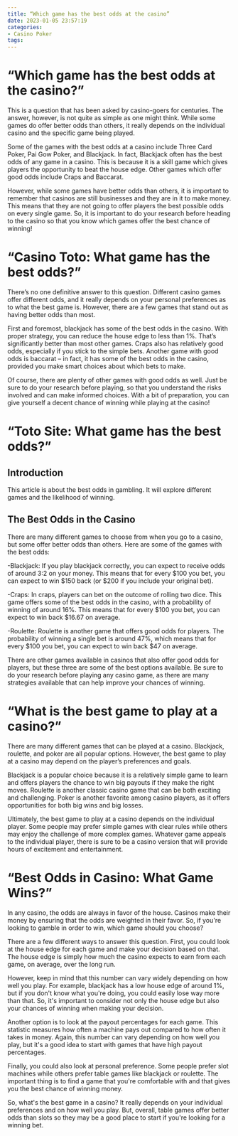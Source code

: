 ```yaml
---
title: “Which game has the best odds at the casino”
date: 2023-01-05 23:57:19
categories:
- Casino Poker
tags:
---
```



#  “Which game has the best odds at the casino?”

This is a question that has been asked by casino-goers for centuries. The answer, however, is not quite as simple as one might think. While some games do offer better odds than others, it really depends on the individual casino and the specific game being played.

Some of the games with the best odds at a casino include Three Card Poker, Pai Gow Poker, and Blackjack. In fact, Blackjack often has the best odds of any game in a casino. This is because it is a skill game which gives players the opportunity to beat the house edge. Other games which offer good odds include Craps and Baccarat.

However, while some games have better odds than others, it is important to remember that casinos are still businesses and they are in it to make money. This means that they are not going to offer players the best possible odds on every single game. So, it is important to do your research before heading to the casino so that you know which games offer the best chance of winning!

#  “Casino Toto: What game has the best odds?”

There’s no one definitive answer to this question. Different casino games offer different odds, and it really depends on your personal preferences as to what the best game is. However, there are a few games that stand out as having better odds than most.

First and foremost, blackjack has some of the best odds in the casino. With proper strategy, you can reduce the house edge to less than 1%. That’s significantly better than most other games. Craps also has relatively good odds, especially if you stick to the simple bets. Another game with good odds is baccarat – in fact, it has some of the best odds in the casino, provided you make smart choices about which bets to make.

Of course, there are plenty of other games with good odds as well. Just be sure to do your research before playing, so that you understand the risks involved and can make informed choices. With a bit of preparation, you can give yourself a decent chance of winning while playing at the casino!

#  “Toto Site: What game has the best odds?”

## Introduction

This article is about the best odds in gambling. It will explore different games and the likelihood of winning.

## The Best Odds in the Casino

There are many different games to choose from when you go to a casino, but some offer better odds than others. Here are some of the games with the best odds:

-Blackjack: If you play blackjack correctly, you can expect to receive odds of around 3:2 on your money. This means that for every $100 you bet, you can expect to win $150 back (or $200 if you include your original bet).

-Craps: In craps, players can bet on the outcome of rolling two dice. This game offers some of the best odds in the casino, with a probability of winning of around 16%. This means that for every $100 you bet, you can expect to win back $16.67 on average.

-Roulette: Roulette is another game that offers good odds for players. The probability of winning a single bet is around 47%, which means that for every $100 you bet, you can expect to win back $47 on average.

There are other games available in casinos that also offer good odds for players, but these three are some of the best options available. Be sure to do your research before playing any casino game, as there are many strategies available that can help improve your chances of winning.

#  “What is the best game to play at a casino?”

There are many different games that can be played at a casino. Blackjack, roulette, and poker are all popular options. However, the best game to play at a casino may depend on the player’s preferences and goals.

Blackjack is a popular choice because it is a relatively simple game to learn and offers players the chance to win big payouts if they make the right moves. Roulette is another classic casino game that can be both exciting and challenging. Poker is another favorite among casino players, as it offers opportunities for both big wins and big losses.

Ultimately, the best game to play at a casino depends on the individual player. Some people may prefer simple games with clear rules while others may enjoy the challenge of more complex games. Whatever game appeals to the individual player, there is sure to be a casino version that will provide hours of excitement and entertainment.

#  “Best Odds in Casino: What Game Wins?”

In any casino, the odds are always in favor of the house. Casinos make their money by ensuring that the odds are weighted in their favor. So, if you're looking to gamble in order to win, which game should you choose?

There are a few different ways to answer this question. First, you could look at the house edge for each game and make your decision based on that. The house edge is simply how much the casino expects to earn from each game, on average, over the long run.

However, keep in mind that this number can vary widely depending on how well you play. For example, blackjack has a low house edge of around 1%, but if you don't know what you're doing, you could easily lose way more than that. So, it's important to consider not only the house edge but also your chances of winning when making your decision.

Another option is to look at the payout percentages for each game. This statistic measures how often a machine pays out compared to how often it takes in money. Again, this number can vary depending on how well you play, but it's a good idea to start with games that have high payout percentages.

Finally, you could also look at personal preference. Some people prefer slot machines while others prefer table games like blackjack or roulette. The important thing is to find a game that you're comfortable with and that gives you the best chance of winning money.

So, what's the best game in a casino? It really depends on your individual preferences and on how well you play. But, overall, table games offer better odds than slots so they may be a good place to start if you're looking for a winning bet.